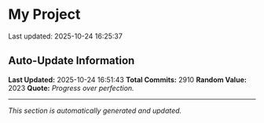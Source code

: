 # My Project


Last updated: 2025-10-24 16:25:37





































































































































































































































































































































































































































































































































































































































































































































































































































































































































































































































































































































































































































































































































































































































































































































































































































































































































































































































































































































































































































































































































































































































































































































































































































































































































































































































































































































































































































































































































































































































































































































































































































































































































































































































## Auto-Update Information

**Last Updated:** 2025-10-24 16:51:43
**Total Commits:** 2910
**Random Value:** 2023
**Quote:** _Progress over perfection._

---
_This section is automatically generated and updated._